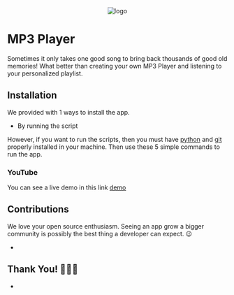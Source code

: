 
<div align="center"> <img src="https://res.cloudinary.com/pratish/image/upload/v1622047659/MP3_PLAYER_mxzuq1.png" alt="logo">
</div>

# MP3 Player

Sometimes it only takes one good song to bring back thousands of good old memories! What
better than creating your own MP3 Player and listening to your personalized playlist.

## Installation

We provided with 1 ways to install the app. 

- By running the script


However, if you want to run the scripts, then you must have [python](https://www.python.org/downloads/) and [git](https://git-scm.com/downloads) properly installed in your machine. Then use these 5 simple commands to run the app.



### YouTube
You can see a live demo in this link [demo](https://youtu.be/cneM8OXDnrI)

## Contributions
We love your open source enthusiasm. Seeing an app grow a bigger community is possibly the best thing a developer can expect. 😉

*

## Thank You! 🙏🙏🙏


*

